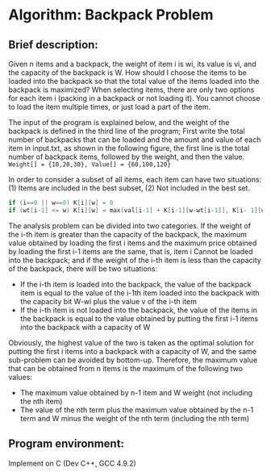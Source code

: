 # Algorithm: Backpack Problem

## Brief description:
Given n items and a backpack, the weight of item i is wi, its value is vi, and the capacity of the backpack is W. How should I choose the items to be loaded into the backpack so that the total value of the items loaded into the backpack is maximized? When selecting items, there are only two options for each item i (packing in a backpack or not loading it). You cannot choose to load the item multiple times, or just load a part of the item.

The input of the program is explained below, and the weight of the backpack is defined in the third line of the program;
First write the total number of backpacks that can be loaded and the amount and value of each item in input.txt, as shown in the following figure, the first line is the total number of backpack items, followed by the weight, and then the value.
`Weight[] = {10,20,30}, Value[] = {60,100,120}`

In order to consider a subset of all items, each item can have two situations:
(1) Items are included in the best subset, (2) Not included in the best set.
``` c
if (i==0 || w==0) K[i][w] = 0
if (wt[i-1] <= w) K[i][w] = max(val[i-1] + K[i-1][w-wt[i-1]], K[i- 1][w]);
```

The analysis problem can be divided into two categories. If the weight of the i-th item is greater than the capacity of the backpack, the maximum value obtained by loading the first i items and the maximum price obtained by loading the first i-1 items are the same, that is, item i Cannot be loaded into the backpack; and if the weight of the i-th item is less than the capacity of the backpack, there will be two situations:
* If the i-th item is loaded into the backpack, the value of the backpack item is equal to the value of the i-1th item loaded into the backpack with the capacity bit W-wi plus the value v of the i-th item
* If the i-th item is not loaded into the backpack, the value of the items in the backpack is equal to the value obtained by putting the first i-1 items into the backpack with a capacity of W

Obviously, the highest value of the two is taken as the optimal solution for putting the first i items into a backpack with a capacity of W, and the same sub-problem can be avoided by bottom-up. Therefore, the maximum value that can be obtained from n items is the maximum of the following two values:
* The maximum value obtained by n-1 item and W weight (not including the nth item)
* The value of the nth term plus the maximum value obtained by the n-1 term and W minus the weight of the nth term (including the nth term)


## Program environment:
Implement on C (Dev C++, GCC 4.9.2)

